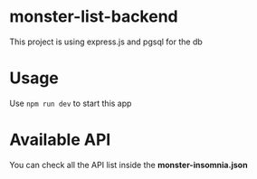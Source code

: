 # monster-list-backend
This project is using express.js and pgsql for the db

# Usage
Use `npm run dev` to start this app

# Available API
You can check all the API list inside the **monster-insomnia.json**
